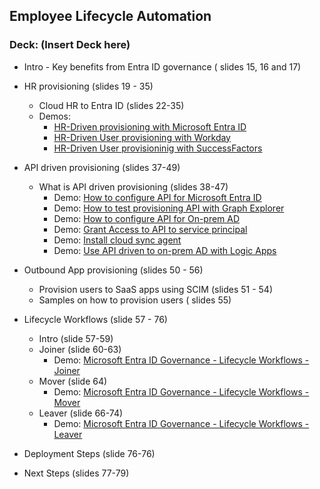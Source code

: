 ## Employee Lifecycle Automation 
### Deck: (Insert Deck here) 

-  Intro - Key benefits from Entra ID governance ( slides 15, 16 and 17)
-   HR provisioning (slides 19 - 35)
    -   Cloud HR to Entra ID (slides 22-35)
    -   Demos:
        - [HR-Driven provisioning with Microsoft Entra ID](https://youtu.be/HsdBt40xEHs)
        - [HR-Driven User provisioning with Workday](https://youtu.be/TfndXBlhlII)
        - [HR-Driven User provisioninig with SuccessFactors](https://www.youtube.com/watch?v=66v2FR2-QrY)

- API driven provisioning (slides 37-49) 
  - What is API driven provisioning (slides 38-47) 
    - Demo: [How to configure API for Microsoft Entra ID](https://youtu.be/1qeo7U6juCg)
    - Demo: [How to test provisioning API with Graph Explorer](https://youtu.be/uYVO3WvqFUQ)
    - Demo: [How to configure API for On-prem AD](https://youtu.be/RybABDM7um0)
    - Demo: [Grant Access to API to service principal](https://youtu.be/21Xr4ekd3qo)
    - Demo: [Install cloud sync agent](https://youtu.be/kGpVnEENWB0)
    - Demo: [Use API driven to on-prem AD with Logic Apps](https://youtu.be/pULlXvqlNYM)

- Outbound App provisioning (slides 50 - 56) 
  - Provision users to SaaS apps using SCIM (slides 51 - 54) 
  - Samples on how to provision users ( slides 55) 

- Lifecycle Workflows (slide 57 - 76) 
  - Intro (slide 57-59) 
  - Joiner (slide 60-63) 
    - Demo: [Microsoft Entra ID Governance - Lifecycle Workflows - Joiner](https://youtu.be/fRGvOkDmVOc) 
  - Mover (slide 64) 
    - Demo: [Microsoft Entra ID Governance - Lifecycle Workflows - Mover](https://youtu.be/dQb-q15SgpY) 
  - Leaver (slide 66-74) 
    - Demo: [Microsoft Entra ID Governance - Lifecycle Workflows - Leaver](https://youtu.be/OA5-hckF7eQ)
- Deployment Steps (slide 76-76) 
- Next Steps (slides 77-79) 

  
